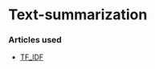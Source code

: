 # Text-summarization

### Articles used
* [TF_IDF](https://towardsdatascience.com/natural-language-processing-feature-engineering-using-tf-idf-e8b9d00e7e76)
